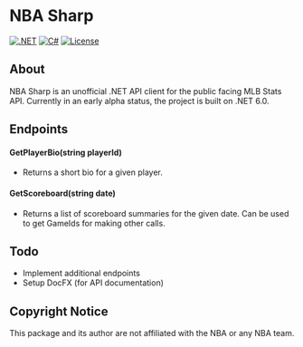# NBA Sharp
[![.NET](https://github.com/markjamesm/NBA-Sharp/actions/workflows/dotnet.yml/badge.svg?branch=master)](https://github.com/markjamesm/NBA-Sharp/actions/workflows/dotnet.yml) [![C#](https://img.shields.io/badge/Language-CSharp-darkgreen.svg)](https://en.wikipedia.org/wiki/C_Sharp_(programming_language)) [![License](https://img.shields.io/badge/License-MIT-red.svg)](https://opensource.org/licenses/MIT)

## About

NBA Sharp is an unofficial .NET API client for the public facing MLB Stats API. Currently in an early alpha status, the project is built on .NET 6.0.

## Endpoints

#### GetPlayerBio(string playerId)

* Returns a short bio for a given player.

#### GetScoreboard(string date)

* Returns a list of scoreboard summaries for the given date. Can be used to get GameIds for making other calls.

## Todo

* Implement additional endpoints
* Setup DocFX (for API documentation)

## Copyright Notice
This package and its author are not affiliated with the NBA or any NBA team.
